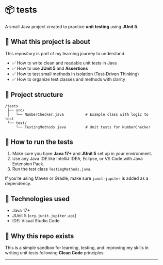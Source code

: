 # 📦 tests

A small Java project created to practice **unit testing** using **JUnit 5**.

## 🧪 What this project is about

This repository is part of my learning journey to understand:

- ✅ How to write clean and readable unit tests in Java  
- ✅ How to use **JUnit 5** and **Assertions**  
- ✅ How to test small methods in isolation (Test-Driven Thinking)  
- ✅ How to organize test classes and methods with clarity  

## 📁 Project structure

```
/tests
 ├── src/
 │   └── NumberChecker.java          # Example class with logic to test
 └── test/
     └── TestingMethods.java         # Unit tests for NumberChecker
```

## 🚀 How to run the tests

1. Make sure you have **Java 17+** and **JUnit 5** set up in your environment.
2. Use any Java IDE like IntelliJ IDEA, Eclipse, or VS Code with Java Extension Pack.
3. Run the test class `TestingMethods.java`.

If you’re using Maven or Gradle, make sure `junit-jupiter` is added as a dependency.

## 🔧 Technologies used

- Java 17+
- JUnit 5 (`org.junit.jupiter.api`)
- IDE: Visual Studio Code

## 🎯 Why this repo exists

This is a simple sandbox for learning, testing, and improving my skills in writing unit tests following **Clean Code** principles.

---
